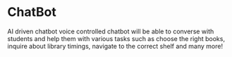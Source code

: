 # ChatBot

AI driven chatbot voice controlled chatbot will be able to converse with students and help them with various tasks such as choose the right books, inquire about library timings, navigate to the correct shelf and many more!
